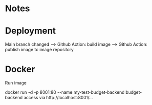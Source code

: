 # Notes

# Deployment

Main branch changed
--> Github Action: build image
--> Github Action: publish image to image repository

# Docker

Run image

 docker run -d -p 8001:80 --name my-test-budget-backend budget-backend
 access via http://localhost:8001/...